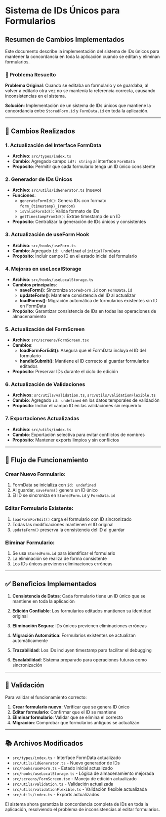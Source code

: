 # Sistema de IDs Únicos para Formularios

## Resumen de Cambios Implementados

Este documento describe la implementación del sistema de IDs únicos para mantener la concordancia en toda la aplicación cuando se editan y eliminan formularios.

### 🎯 Problema Resuelto

**Problema Original**: Cuando se editaba un formulario y se guardaba, al volver a editarlo otra vez no se mantenía la referencia correcta, causando inconsistencias en el sistema.

**Solución**: Implementación de un sistema de IDs únicos que mantiene la concordancia entre `StoredForm.id` y `FormData.id` en toda la aplicación.

---

## 📝 Cambios Realizados

### 1. **Actualización del Interface FormData**

- **Archivo**: `src/types/index.ts`
- **Cambio**: Agregado campo `id?: string` al interface `FormData`
- **Propósito**: Permitir que cada formulario tenga un ID único consistente

### 2. **Generador de IDs Únicos**

- **Archivo**: `src/utils/idGenerator.ts` (nuevo)
- **Funciones**:
  - `generateFormId()`: Genera IDs con formato `form_{timestamp}_{random}`
  - `isValidFormId()`: Valida formato de IDs
  - `getTimestampFromId()`: Extrae timestamp de un ID
- **Propósito**: Centralizar la generación de IDs únicos y consistentes

### 3. **Actualización de useForm Hook**

- **Archivo**: `src/hooks/useForm.ts`
- **Cambio**: Agregado `id: undefined` al `initialFormData`
- **Propósito**: Incluir campo ID en el estado inicial del formulario

### 4. **Mejoras en useLocalStorage**

- **Archivo**: `src/hooks/useLocalStorage.ts`
- **Cambios principales**:
  - **saveForm()**: Sincroniza `StoredForm.id` con `FormData.id`
  - **updateForm()**: Mantiene consistencia del ID al actualizar
  - **loadForms()**: Migración automática de formularios existentes sin ID en FormData
- **Propósito**: Garantizar consistencia de IDs en todas las operaciones de almacenamiento

### 5. **Actualización del FormScreen**

- **Archivo**: `src/screens/FormScreen.tsx`
- **Cambios**:
  - **loadFormForEdit()**: Asegura que el FormData incluya el ID del formulario
  - **handleSubmit()**: Mantiene el ID correcto al guardar formularios editados
- **Propósito**: Preservar IDs durante el ciclo de edición

### 6. **Actualización de Validaciones**

- **Archivos**: `src/utils/validation.ts`, `src/utils/validationFlexible.ts`
- **Cambio**: Agregado `id: undefined` en los datos temporales de validación
- **Propósito**: Incluir el campo ID en las validaciones sin requerirlo

### 7. **Exportaciones Actualizadas**

- **Archivo**: `src/utils/index.ts`
- **Cambio**: Exportación selectiva para evitar conflictos de nombres
- **Propósito**: Mantener exports limpios y sin conflictos

---

## 🔄 Flujo de Funcionamiento

### Crear Nuevo Formulario:

1. FormData se inicializa con `id: undefined`
2. Al guardar, `saveForm()` genera un ID único
3. El ID se sincroniza en `StoredForm.id` y `FormData.id`

### Editar Formulario Existente:

1. `loadFormForEdit()` carga el formulario con ID sincronizado
2. Todas las modificaciones mantienen el ID original
3. `updateForm()` preserva la consistencia del ID al guardar

### Eliminar Formulario:

1. Se usa `StoredForm.id` para identificar el formulario
2. La eliminación se realiza de forma consistente
3. Los IDs únicos previenen eliminaciones erróneas

---

## ✅ Beneficios Implementados

1. **Consistencia de Datos**: Cada formulario tiene un ID único que se mantiene en toda la aplicación

2. **Edición Confiable**: Los formularios editados mantienen su identidad original

3. **Eliminación Segura**: IDs únicos previenen eliminaciones erróneas

4. **Migración Automática**: Formularios existentes se actualizan automáticamente

5. **Trazabilidad**: Los IDs incluyen timestamp para facilitar el debugging

6. **Escalabilidad**: Sistema preparado para operaciones futuras como sincronización

---

## 🧪 Validación

Para validar el funcionamiento correcto:

1. **Crear formulario nuevo**: Verificar que se genera ID único
2. **Editar formulario**: Confirmar que el ID se mantiene
3. **Eliminar formulario**: Validar que se elimina el correcto
4. **Migración**: Comprobar que formularios antiguos se actualizan

---

## 📚 Archivos Modificados

- `src/types/index.ts` - Interface FormData actualizado
- `src/utils/idGenerator.ts` - Nuevo generador de IDs
- `src/hooks/useForm.ts` - Estado inicial actualizado
- `src/hooks/useLocalStorage.ts` - Lógica de almacenamiento mejorada
- `src/screens/FormScreen.tsx` - Manejo de edición actualizado
- `src/utils/validation.ts` - Validación actualizada
- `src/utils/validationFlexible.ts` - Validación flexible actualizada
- `src/utils/index.ts` - Exports actualizados

El sistema ahora garantiza la concordancia completa de IDs en toda la aplicación, resolviendo el problema de inconsistencias al editar formularios.
